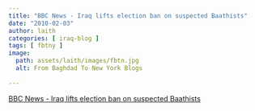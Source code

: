 ```yaml
---
title: "BBC News - Iraq lifts election ban on suspected Baathists"
date: "2010-02-03"
author: laith
categories: [ iraq-blog ]
tags: [ fbtny ]
image:
  path: assets/laith/images/fbtn.jpg
  alt: From Baghdad To New York Blogs
  
---
```


[BBC News - Iraq lifts election ban on suspected Baathists](https://news.bbc.co.uk/2/hi/middle_east/8496169.stm)
